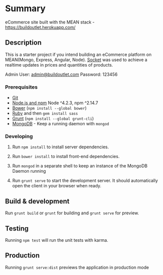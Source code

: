 # Summary

eCommerce site built with the MEAN stack - https://buildoutlet.herokuapp.com/

## Description

This is a starter project if you intend building an eCommerce platform on MEAN(Mongo, Express, Angular, Node).  [Socket](https://socket.io) was used to achieve a realtime updates in prices and quantities of products.

Admin User: admin@buildoutlet.com
Password: 123456

### Prerequisites

- [Git](https://git-scm.com/)
- [Node.js and npm](nodejs.org) Node ^4.2.3, npm ^2.14.7
- [Bower](bower.io) (`npm install --global bower`)
- [Ruby](https://www.ruby-lang.org) and then `gem install sass`
- [Grunt](http://gruntjs.com/) (`npm install --global grunt-cli`)
- [MongoDB](https://www.mongodb.org/) - Keep a running daemon with `mongod`

### Developing

1. Run `npm install` to install server dependencies.

2. Run `bower install` to install front-end dependencies.

3. Run `mongod` in a separate shell to keep an instance of the MongoDB Daemon running

4. Run `grunt serve` to start the development server. It should automatically open the client in your browser when ready.

## Build & development

Run `grunt build` or `grunt` for building and `grunt serve` for preview.

## Testing

Running `npm test` will run the unit tests with karma.

## Production
Running `grunt serve:dist` previews the application in production mode
